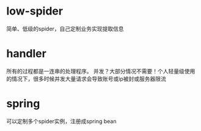 # low-spider
简单、低级的spider，自己定制业务实现提取信息

# handler
所有的过程都是一连串的处理程序。
并发？大部分情况不需要！个人轻量级使用的情况下，很多时候并发大量请求会导致账号或ip被封或服务器限流

# spring
可以定制多个spider实例，注册成spring bean
